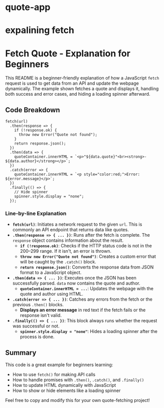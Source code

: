 # quote-app
# expalining fetch

# Fetch Quote - Explanation for Beginners

This README is a beginner-friendly explanation of how a JavaScript `fetch` request is used to get data from an API and update the webpage dynamically. The example shown fetches a quote and displays it, handling both success and error cases, and hiding a loading spinner afterward.

## Code Breakdown

```
fetch(url)
  .then(response => {
    if (!response.ok) {
      throw new Error("Quote not found");
    }
    return response.json();
  })
  .then(data => {
    quoteContainer.innerHTML = `<p>"${data.quote}"<br><strong>- ${data.author}</strong></p>`;
  })
  .catch(error => {
    quoteContainer.innerHTML = `<p style="color:red;">Error: ${error.message}</p>`;
  })
  .finally(() => {
    // Hide spinner
    spinner.style.display = "none";
  });
```

### Line-by-line Explanation

- **`fetch(url)`**: Initiates a network request to the given `url`. This is commonly an API endpoint that returns data like quotes.
- **`.then(response => { ... })`**: Runs after the fetch is complete. The `response` object contains information about the result.
    - **`if (!response.ok)`**: Checks if the HTTP status code is not in the 200–299 range. If it isn't, an error is thrown.
    - **`throw new Error("Quote not found")`**: Creates a custom error that will be caught by the `.catch()` block.
    - **`return response.json()`**: Converts the response data from JSON format to a JavaScript object.
- **`.then(data => { ... })`**: Executes once the JSON has been successfully parsed. `data` now contains the quote and author.
    - **`quoteContainer.innerHTML = ...`**: Updates the webpage with the quote and author using HTML.
- **`.catch(error => { ... })`**: Catches any errors from the fetch or the previous `.then()` blocks.
    - **Displays an error message** in red text if the fetch fails or the response isn't valid.
- **`.finally(() => { ... })`**: This block always runs whether the request was successful or not.
    - **`spinner.style.display = "none"`**: Hides a loading spinner after the process is done.

## Summary

This code is a great example for beginners learning:

- How to use `fetch()` for making API calls
- How to handle promises with `.then()`, `.catch()`, and `.finally()`
- How to update HTML dynamically with JavaScript
- How to show or hide elements like a loading spinner

Feel free to copy and modify this for your own quote-fetching project!

